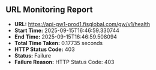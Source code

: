 ## URL Monitoring Report

- **URL:** https://api-gw1-prod1.fisglobal.com/gw/v1/health
- **Start Time:** 2025-09-15T16:46:59.330744
- **End Time:** 2025-09-15T16:46:59.508094
- **Total Time Taken:** 0.17735 seconds
- **HTTP Status Code:** 403
- **Status:** Failure
- **Failure Reason:** HTTP Status Code: 403
